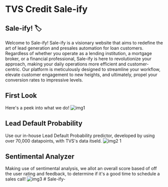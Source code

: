 ﻿# TVS Credit Sale-ify

## Sale-ify! 🏷️

Welcome to Sale-ify! Sale-ify is a visionary website that aims to redefine the art of lead generation and presales automation for loan customers. Regardless of whether you operate as a lending institution, a mortgage broker, or a financial professional, Sale-ify is here to revolutionize your approach, making your daily operations more efficient and customer-centric. Our platform is meticulously designed to streamline your workflow, elevate customer engagement to new heights, and ultimately, propel your conversion rates to impressive levels.

## First Look
Here's a peek into what we do!
![img1](https://github.com/OmkarAmlan/TVS-Credit/assets/58391249/064b9677-db83-439f-8285-637d9c4e0d57)

## Lead Default Probability
Use our in-house Lead Default Probability predictor, developed by using over 70,000 datapoints, with TVS's data itseld.
![img2 1](https://github.com/OmkarAmlan/TVS-Credit/assets/58391249/1717031e-9fd8-4f6b-b9e3-8c4ec2c64a3f)

## Sentimental Analyzer
Making use of sentimental analysis, we allot an overall score based of off the user rating and feedback, to determine if it's a good time to schedule a sales call!
![img3](https://github.com/OmkarAmlan/TVS-Credit/assets/58391249/55247328-7e72-4026-b824-87da9b7cfa62)
#   S a l e - i f y -  
 